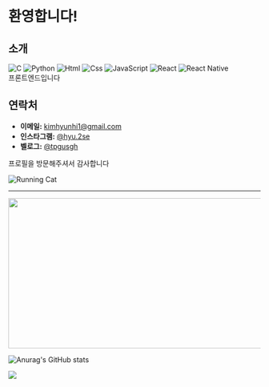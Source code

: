 # 환영합니다! 

## 소개
<div style=display="flex">
<img alt="C" src ="https://img.shields.io/badge/C-A8B9CC.svg?&style=for-the-badge&logo=C&logoColor=white"/>
<img alt="Python" src ="https://img.shields.io/badge/Python-3776AB.svg?&style=for-the-badge&logo=Python&logoColor=white"/> 
<img alt="Html" src ="https://img.shields.io/badge/HTML5-E34F26.svg?&style=for-the-badge&logo=HTML5&logoColor=white"/> 
<img alt="Css" src ="https://img.shields.io/badge/CSS3-1572B6.svg?&style=for-the-badge&logo=CSS3&logoColor=white"/> 
<img alt="JavaScript" src ="https://img.shields.io/badge/JavaScriipt-F7DF1E.svg?&style=for-the-badge&logo=JavaScript&logoColor=black"/> 
<img alt="React" src ="https://img.shields.io/badge/react-61DAFB.svg?&style=for-the-badge&logo=React&logoColor=white"/>
<img alt="React Native" src ="https://img.shields.io/badge/react native-61DAFB.svg?&style=for-the-badge&logo=React&logoColor=white"/>

  
</div>
프론트엔드입니다

## 연락처

- **이메일:** [kimhyunhi1@gmail.com](mailto:justn.hyeok@gmail.com)
- **인스타그램:** [@hyu.2se](https://www.instagram.com/hyu.2se)
- **벨로그:** [@tpgusgh](https://velog.io/@tpgusgh/posts)

프로필을 방문해주셔서 감사합니다

 ![Running Cat](https://media.tenor.com/XSns7DzGv38AAAAi/cat-running.gif)<hr>



<a href="https://www.gitanimals.org/en_US?utm_medium=image&utm_source=tpgusgh&utm_content=farm">
<img
  src="https://render.gitanimals.org/farms/tpgusgh"
  width="600"
  height="300"
/>
</a>

![Anurag's GitHub stats](https://github-readme-stats.vercel.app/api?username=tpgusgh&show_icons=true&theme=synthwave)


<a href="https://www.buymeacoffee.com/kimhyunhi1l">
<img src="https://img.buymeacoffee.com/button-api/?text=Buy me a coffee&emoji=☕&slug=kimhyunhi1l&button_colour=FFDD00&font_colour=000000&font_family=Cookie&outline_colour=000000&coffee_colour=ffffff" /></a>
